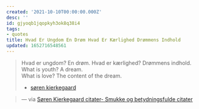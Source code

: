 ```yaml
---
created: '2021-10-10T00:00:00.000Z'
desc: ''
id: gjyoqb1jqopkyh3ok8q38i4
tags:
- quotes
title: Hvad Er Ungdom En Drøm Hvad Er Kærlighed Drømmens Indhold
updated: 1652716548561
---
```

   
> Hvad er ungdom? En drøm. Hvad er kærlighed? Drømmens indhold.   
> What is youth? A dream.     
> What is love? The content of the dream.   
>   
> - [søren kierkegaard](../../resources/people/s%C3%B8ren%20kierkegaard.md)   
   
> — via [Søren Kierkegaard citater- Smukke og betydningsfulde citater](https://de-sjove-jokes.dk/soeren-kierkegaard-citater/)